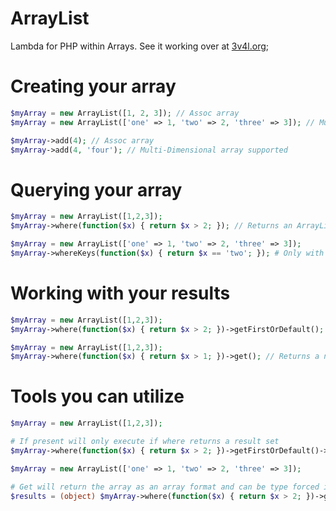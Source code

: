 # ArrayList
Lambda for PHP within Arrays. See it working over at [3v4l.org](https://3v4l.org/ppcgM);

# Creating your array

```php
$myArray = new ArrayList([1, 2, 3]); // Assoc array
$myArray = new ArrayList(['one' => 1, 'two' => 2, 'three' => 3]); // Multi-Dimensional array supported

$myArray->add(4); // Assoc array
$myArray->add(4, 'four'); // Multi-Dimensional array supported
```

# Querying your array

```php
$myArray = new ArrayList([1,2,3]);
$myArray->where(function($x) { return $x > 2; }); // Returns an ArrayListResult

$myArray = new ArrayList(['one' => 1, 'two' => 2, 'three' => 3]);
$myArray->whereKeys(function($x) { return $x == 'two'; }); # Only with multi-dimensional arrays
```

# Working with your results

```php
$myArray = new ArrayList([1,2,3]);
$myArray->where(function($x) { return $x > 2; })->getFirstOrDefault(); // Returns a new ArrayList containing first or default value

$myArray = new ArrayList([1,2,3]);
$myArray->where(function($x) { return $x > 1; })->get(); // Returns a new ArrayList of all results
```

# Tools you can utilize

```php
$myArray = new ArrayList([1,2,3]);

# If present will only execute if where returns a result set
$myArray->where(function($x) { return $x > 2; })->getFirstOrDefault()->ifPresent(function($x) { echo $x * 5; });

$myArray = new ArrayList(['one' => 1, 'two' => 2, 'three' => 3]);

# Get will return the array as an array format and can be type forced if multi-dimensional
$results = (object) $myArray->where(function($x) { return $x > 2; })->getFirstOrDefault()->get();
```
